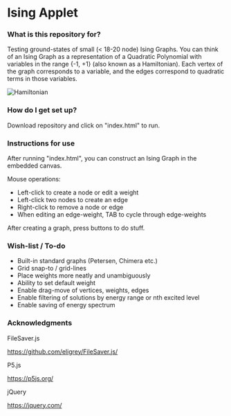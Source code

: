 # Ising Applet #

### What is this repository for? ###

Testing ground-states of small (< 18-20 node) Ising Graphs. You can think of an Ising Graph as a representation of a Quadratic Polynomial with variables in the range {-1, +1} (also known as a Hamiltonian). Each vertex of the graph corresponds to a variable, and the edges correspond to quadratic terms in those variables.

![Hamiltonian](https://samtonetto.github.com/p5sketches/Ising/Hamiltonian.png)

### How do I get set up? ###

Download repository and click on "index.html" to run.

### Instructions for use ###

After running "index.html", you can construct an Ising Graph in the embedded canvas.

Mouse operations:

- Left-click to create a node or edit a weight
- Left-click two nodes to create an edge
- Right-click to remove a node or edge
- When editing an edge-weight, TAB to cycle through edge-weights

After creating a graph, press buttons to do stuff.

### Wish-list / To-do ###

- Built-in standard graphs (Petersen, Chimera etc.)
- Grid snap-to / grid-lines
- Place weights more neatly and unambiguously
- Ability to set default weight
- Enable drag-move of vertices, weights, edges
- Enable filtering of solutions by energy range or nth excited level
- Enable saving of energy spectrum

### Acknowledgments ###

FileSaver.js

https://github.com/eligrey/FileSaver.js/

P5.js

https://p5js.org/

jQuery

https://jquery.com/
